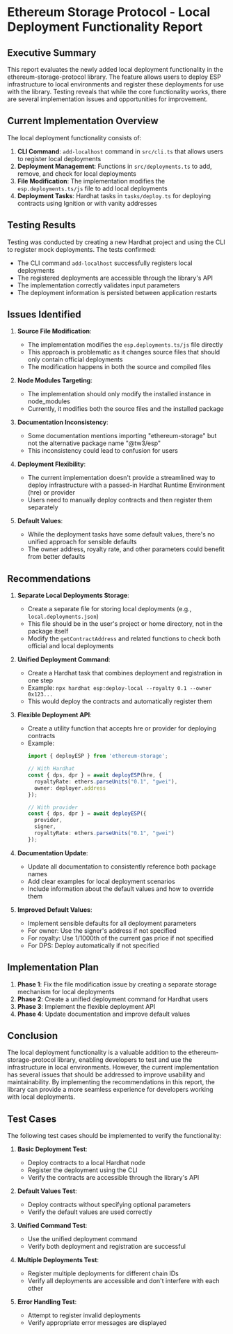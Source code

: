 # Ethereum Storage Protocol - Local Deployment Functionality Report

## Executive Summary

This report evaluates the newly added local deployment functionality in the ethereum-storage-protocol library. The feature allows users to deploy ESP infrastructure to local environments and register these deployments for use with the library. Testing reveals that while the core functionality works, there are several implementation issues and opportunities for improvement.

## Current Implementation Overview

The local deployment functionality consists of:

1. **CLI Command**: `add-localhost` command in `src/cli.ts` that allows users to register local deployments
2. **Deployment Management**: Functions in `src/deployments.ts` to add, remove, and check for local deployments
3. **File Modification**: The implementation modifies the `esp.deployments.ts/js` file to add local deployments
4. **Deployment Tasks**: Hardhat tasks in `tasks/deploy.ts` for deploying contracts using Ignition or with vanity addresses

## Testing Results

Testing was conducted by creating a new Hardhat project and using the CLI to register mock deployments. The tests confirmed:

- The CLI command `add-localhost` successfully registers local deployments
- The registered deployments are accessible through the library's API
- The implementation correctly validates input parameters
- The deployment information is persisted between application restarts

## Issues Identified

1. **Source File Modification**: 
   - The implementation modifies the `esp.deployments.ts/js` file directly
   - This approach is problematic as it changes source files that should only contain official deployments
   - The modification happens in both the source and compiled files

2. **Node Modules Targeting**: 
   - The implementation should only modify the installed instance in node_modules
   - Currently, it modifies both the source files and the installed package

3. **Documentation Inconsistency**: 
   - Some documentation mentions importing "ethereum-storage" but not the alternative package name "@tw3/esp"
   - This inconsistency could lead to confusion for users

4. **Deployment Flexibility**: 
   - The current implementation doesn't provide a streamlined way to deploy infrastructure with a passed-in Hardhat Runtime Environment (hre) or provider
   - Users need to manually deploy contracts and then register them separately

5. **Default Values**: 
   - While the deployment tasks have some default values, there's no unified approach for sensible defaults
   - The owner address, royalty rate, and other parameters could benefit from better defaults

## Recommendations

1. **Separate Local Deployments Storage**:
   - Create a separate file for storing local deployments (e.g., `local.deployments.json`)
   - This file should be in the user's project or home directory, not in the package itself
   - Modify the `getContractAddress` and related functions to check both official and local deployments

2. **Unified Deployment Command**:
   - Create a Hardhat task that combines deployment and registration in one step
   - Example: `npx hardhat esp:deploy-local --royalty 0.1 --owner 0x123...`
   - This would deploy the contracts and automatically register them

3. **Flexible Deployment API**:
   - Create a utility function that accepts hre or provider for deploying contracts
   - Example: 
     ```typescript
     import { deployESP } from 'ethereum-storage';
     
     // With Hardhat
     const { dps, dpr } = await deployESP(hre, { 
       royaltyRate: ethers.parseUnits("0.1", "gwei"),
       owner: deployer.address
     });
     
     // With provider
     const { dps, dpr } = await deployESP({ 
       provider,
       signer,
       royaltyRate: ethers.parseUnits("0.1", "gwei")
     });
     ```

4. **Documentation Update**:
   - Update all documentation to consistently reference both package names
   - Add clear examples for local deployment scenarios
   - Include information about the default values and how to override them

5. **Improved Default Values**:
   - Implement sensible defaults for all deployment parameters
   - For owner: Use the signer's address if not specified
   - For royalty: Use 1/1000th of the current gas price if not specified
   - For DPS: Deploy automatically if not specified

## Implementation Plan

1. **Phase 1**: Fix the file modification issue by creating a separate storage mechanism for local deployments
2. **Phase 2**: Create a unified deployment command for Hardhat users
3. **Phase 3**: Implement the flexible deployment API
4. **Phase 4**: Update documentation and improve default values

## Conclusion

The local deployment functionality is a valuable addition to the ethereum-storage-protocol library, enabling developers to test and use the infrastructure in local environments. However, the current implementation has several issues that should be addressed to improve usability and maintainability. By implementing the recommendations in this report, the library can provide a more seamless experience for developers working with local deployments.

## Test Cases

The following test cases should be implemented to verify the functionality:

1. **Basic Deployment Test**:
   - Deploy contracts to a local Hardhat node
   - Register the deployment using the CLI
   - Verify the contracts are accessible through the library's API

2. **Default Values Test**:
   - Deploy contracts without specifying optional parameters
   - Verify the default values are used correctly

3. **Unified Command Test**:
   - Use the unified deployment command
   - Verify both deployment and registration are successful

4. **Multiple Deployments Test**:
   - Register multiple deployments for different chain IDs
   - Verify all deployments are accessible and don't interfere with each other

5. **Error Handling Test**:
   - Attempt to register invalid deployments
   - Verify appropriate error messages are displayed